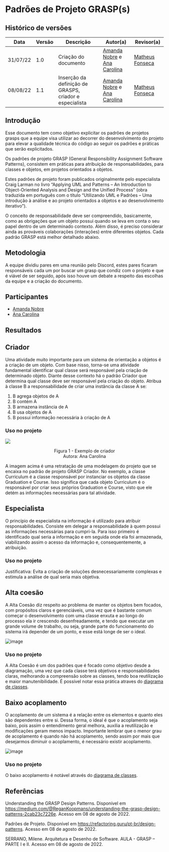 # Padrões de Projeto GRASP(s)

## Histórico de versões
| Data     | Versão | Descrição                                               | Autor(a)                                                                                                    | Revisor(a) |
| -------- | ------ | ------------------------------------------------------- | ----------------------------------------------------------------------------------------------------------- | ---------- |
| 31/07/22 | 1.0    | Criação do documento                                    | [Amanda Nobre](https://github.com/AmandaNbr) e [Ana Carolina](https://github.com/AnaCarolinaRodriguesLeite) | [Matheus Fonseca](https://github.com/gatotabaco)           |
| 08/08/22 | 1.1    | Inserção da definição de GRASPS, criador e especialista | [Amanda Nobre](https://github.com/AmandaNbr) e [Ana Carolina](https://github.com/AnaCarolinaRodriguesLeite) | [Matheus Fonseca](https://github.com/gatotabaco)           |

## Introdução

Esse documento tem como objetivo explicitar os padrões de projetos grasps que a equipe visa utilizar ao decorrer do desenvolvimento do projeto para elevar a qualidade técnica do código 
ao seguir os padrões e práticas que serão explicitados.

Os padrões de projeto GRASP (General Responsibility Assignment Software Patterns), consistem em práticas para atribuição de responsabilidades, para classes e objetos, em projetos orientados a objetos.

Estes padrões de projeto foram publicados originalmente pelo especialista Craig Larman no livro “Applying UML and Patterns – An Introduction to Object-Oriented Analysis and Design and the Unified Process” (obra traduzida em português com o título “Utilizando UML e Padrões – Uma introdução à análise e ao projeto orientados a objetos e ao desenvolvimento iterativo”).

O conceito de responsabilidade deve ser compreendido, basicamente, como as obrigações que um objeto possui quando se leva em conta o seu papel dentro de um determinado contexto. Além disso, é preciso considerar ainda as prováveis colaborações (interações) entre diferentes objetos. Cada padrão GRASP está melhor detalhado abaixo.

## Metodologia

A equipe dividiu pares em uma reunião pelo Discord, estes pares ficaram responsáveis cada um por buscar um grasp que condiz com o projeto e que é viável de ser seguido, após isso houve um debate a respeito das escolhas da equipe e a criação do documento.


## Participantes

- [Amanda Nobre](https://github.com/AmandaNbr)
- [Ana Carolina](https://github.com/AnaCarolinaRodriguesLeite)

## Resultados

<!-- Criador; Especialista na Informação; Alta Coesão; Baixo Acoplamento; Controlador; Polimorfismo; Indireção; Fabricação ou Invenção Pura e Variações Protegidas.-->

## Criador
Uma atividade muito importante para um sistema de orientação a objetos é a criação de um objeto. Com base nisso, torna-se uma atividade fundamental identificar qual classe será responsável pela criação de determinado objeto. Diante desse contexto há o padrão Criador que determina qual classe deve ser responsável pela criação do objeto. Atribua à classe B a responsabilidade de criar uma instância da classe A se:

1. B agrega objetos de A
2. B contém A
3. B armazena instância de A
4. B usa objetos de A
5. B possui informação necessária à criação de A

### Uso no projeto

<img src="img/GRASPS/Criador.png" align = "center" />
<p align = "center"> 
Figura 1 - Exemplo de criador <br>
Autora:  Ana Carolina
</p>

A imagem acima é uma retratação de uma modelagem do projeto que se encaixa no padrão de projeto GRASP Criador. No exemplo, a classe Curriculum é a classe responsável por instanciar os objetos da classe Graduation e Course. Isso significa que cada objeto Curriculum é o responsável por criar seus próprios Graduation e Course, visto que ele detém as informações necessárias para tal atividade.


## Especialista
O princípio de especialista na informação é utilizado para atribuir responsabilidades. Consiste em delegar a responsabilidade à quem possui as informações necessárias para cumpri-la. Para isso primeiro é identificado qual seria a informação e em seguida onde ela foi armazenada, viabilizando assim o acesso da informação e, consequentemente, a atribuição.

### Uso no projeto
Justificativa: Evita a criação de soluções desnecessariamente complexas e estimula a análise de qual seria mais objetiva.


## Alta coesão
A Alta Coesão diz respeito ao problema de manter os objetos bem focados, com 
propósitos claros e gerenciáveis, uma vez que é bastante comum começar o desenvolvimento com uma classe enxuta e ao longo do processo ela ir crescendo desenfreadamente, 
e tendo que executar um grande volume de trabalho, ou seja, grande parte do funcionamento do sistema irá depender de um ponto, e esse está longe de ser o ideal.

![image](https://user-images.githubusercontent.com/44625056/184447382-e1dfa6b1-980b-42a8-ade5-29988894a07a.png)

### Uso no projeto
A Alta Coesão é um dos padrões que é focado como objetivo desde a diagramação, uma vez que cada classe terá objetivos e responsabilidades claras, melhorando a compreensão sobre as classes,
tendo boa reutilização e maior manutenibilidade. É possível notar essa prática atraves do [diagrama de classes](Modelagem/diagrama-classes.md).


## Baixo acoplamento
O acoplamento de um sistema é a relação entre os elementos e quanto eles são dependentes entre si. Dessa forma, o ideal é que o acoplamento seja baixo, pois assim o entendimento geral melhora, 
auxilia a reutilização e modificações geram menos impacto. Importante lembrar que o menor grau de acoplamento é quando não há acoplamento, sendo assim por mais que desejarmos diminuir o 
acoplamento, é necessário existir acoplamento.

![image](https://user-images.githubusercontent.com/44625056/184447487-cb875ada-aac2-43da-bfd9-d4765b70c8d7.png)

### Uso no projeto
O baixo acoplamento é notável através do [diagrama de classes](Modelagem/diagrama-classes.md).


## Referências

Understanding the GRASP Design Patterns. Disponível em https://medium.com/@ReganKoopmans/understanding-the-grasp-design-patterns-2cab23c7226e. Acesso em 08 de agosto de 2022.

Padrões de Projeto. Disponível em <https://refactoring.guru/pt-br/design-patterns>. Acesso em 08 de agosto de 2022.

SERRANO, Milene. Arquitetura e Desenho de Software. AULA - GRASP – PARTE I e II. Acesso em 08 de agosto de 2022.
